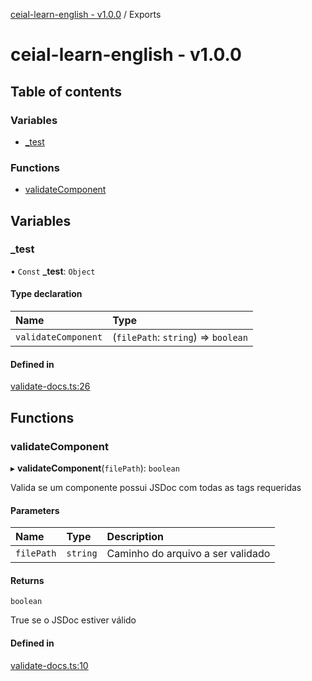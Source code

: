 [ceial-learn-english - v1.0.0](README.md) / Exports

# ceial-learn-english - v1.0.0

## Table of contents

### Variables

- [\_test](modules.md#_test)

### Functions

- [validateComponent](modules.md#validatecomponent)

## Variables

### \_test

• `Const` **\_test**: `Object`

#### Type declaration

| Name | Type |
| :------ | :------ |
| `validateComponent` | (`filePath`: `string`) => `boolean` |

#### Defined in

[validate-docs.ts:26](https://github.com/carlosedupm/ceial-learn-english/blob/d3c12e5/scripts/validate-docs.ts#L26)

## Functions

### validateComponent

▸ **validateComponent**(`filePath`): `boolean`

Valida se um componente possui JSDoc com todas as tags requeridas

#### Parameters

| Name | Type | Description |
| :------ | :------ | :------ |
| `filePath` | `string` | Caminho do arquivo a ser validado |

#### Returns

`boolean`

True se o JSDoc estiver válido

#### Defined in

[validate-docs.ts:10](https://github.com/carlosedupm/ceial-learn-english/blob/d3c12e5/scripts/validate-docs.ts#L10)
